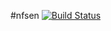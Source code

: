 #nfsen [![Build Status](https://travis-ci.org/lutak-srce/nfsen.svg)](https://travis-ci.org/lutak-srce/nfsen)
